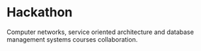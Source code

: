 # Hackathon

Computer networks, service oriented architecture and database management systems courses collaboration.